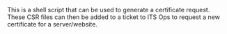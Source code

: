 This is a shell script that can be used to generate a certificate request.  These CSR files can then be added to a ticket to ITS Ops to request a new certificate for a server/website.
